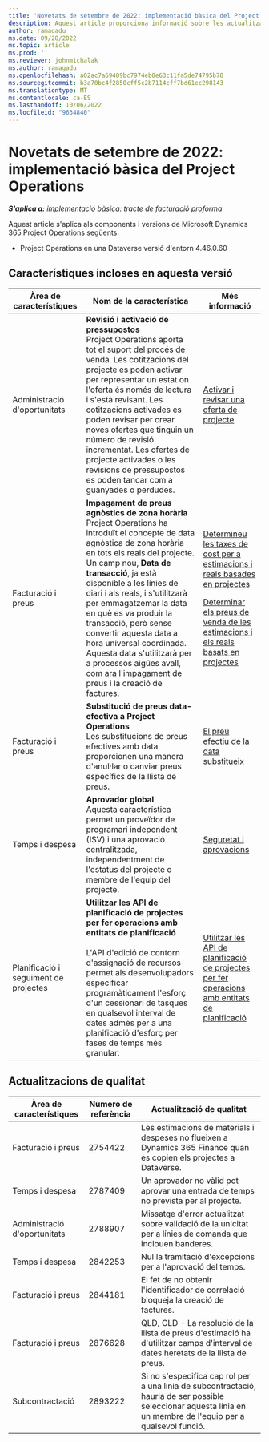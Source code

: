 ```yaml
---
title: 'Novetats de setembre de 2022: implementació bàsica del Project Operations'
description: Aquest article proporciona informació sobre les actualitzacions de qualitat disponibles a la versió de setembre de 2022 de la implementació del Microsoft Dynamics 365 Project Operations lite.
author: ramagadu
ms.date: 09/28/2022
ms.topic: article
ms.prod: ''
ms.reviewer: johnmichalak
ms.author: ramagadu
ms.openlocfilehash: a02ac7a69489bc7974eb0e63c11fa5de74795b78
ms.sourcegitcommit: b3a70bc4f2850cff5c2b7114cff7bd61ec298143
ms.translationtype: MT
ms.contentlocale: ca-ES
ms.lasthandoff: 10/06/2022
ms.locfileid: "9634840"
---
```

# <a name="whats-new-september-2022---project-operations-lite-deployment"></a>Novetats de setembre de 2022: implementació bàsica del Project Operations

_**S'aplica a:** implementació bàsica: tracte de facturació proforma_

Aquest article s'aplica als components i versions de Microsoft Dynamics 365 Project Operations següents:

- Project Operations en una Dataverse versió d'entorn 4.46.0.60

## <a name="features-included-in-this-release"></a>Característiques incloses en aquesta versió

| Àrea de característiques | Nom de la característica | Més informació |
| --- | --- | --- |
| Administració d'oportunitats | **Revisió i activació de pressupostos**<br>Project Operations aporta tot el suport del procés de venda. Les cotitzacions del projecte es poden activar per representar un estat on l'oferta és només de lectura i s'està revisant. Les cotitzacions activades es poden revisar per crear noves ofertes que tinguin un número de revisió incrementat. Les ofertes de projecte activades o les revisions de pressupostos es poden tancar com a guanyades o perdudes. | [Activar i revisar una oferta de projecte](/dynamics365/project-operations/sales/activation-and-revision) |
| Facturació i preus | **Impagament de preus agnòstics de zona horària**<br>Project Operations ha introduït el concepte de data agnòstica de zona horària en tots els reals del projecte. Un camp nou, **Data de transacció**, ja està disponible a les línies de diari i als reals, i s'utilitzarà per emmagatzemar la data en què es va produir la transacció, però sense convertir aquesta data a hora universal coordinada. Aquesta data s'utilitzarà per a processos aigües avall, com ara l'impagament de preus i la creació de factures. | <p>[Determineu les taxes de cost per a estimacions i reals basades en projectes](/dynamics365/project-operations/pro/pricing-costing/cost-price-resolution-sales)</p><p>[Determinar els preus de venda de les estimacions i els reals basats en projectes](/dynamics365/project-operations/pro/pricing-costing/sales-price-resolution-sales)</p> |
| Facturació i preus | **Substitució de preus data-efectiva a Project Operations**<br>Les substitucions de preus efectives amb data proporcionen una manera d'anul·lar o canviar preus específics de la llista de preus. | [El preu efectiu de la data substitueix](/dynamics365/project-operations/pricing-costing/dateffective_price_overrides) |
| Temps i despesa | **Aprovador global**<br>Aquesta característica permet un proveïdor de programari independent (ISV) i una aprovació centralitzada, independentment de l'estatus del projecte o membre de l'equip del projecte. | [Seguretat i aprovacions](/dynamics365/project-operations/approvals/approvals-security) |
|Planificació i seguiment de projectes|**Utilitzar les API de planificació de projectes per fer operacions amb entitats de planificació** </br> </br>L'API d'edició de contorn d'assignació de recursos permet als desenvolupadors especificar programàticament l'esforç d'un cessionari de tasques en qualsevol interval de dates admès per a una planificació d'esforç per fases de temps més granular.|[Utilitzar les API de planificació de projectes per fer operacions amb entitats de planificació](/dynamics365/project-operations/project-management/schedule-api-preview)|

## <a name="quality-updates"></a>Actualitzacions de qualitat

| Àrea de característiques | Número de referència | Actualització de qualitat |
| --- | --- | --- |
| Facturació i preus | 2754422 | Les estimacions de materials i despeses no flueixen a Dynamics 365 Finance quan es copien els projectes a Dataverse. |
| Temps i despesa | 2787409 | Un aprovador no vàlid pot aprovar una entrada de temps no prevista per al projecte. |
| Administració d'oportunitats | 2788907 | Missatge d'error actualitzat sobre validació de la unicitat per a línies de comanda que inclouen banderes. |
| Temps i despesa | 2842253 | Nul·la tramitació d'excepcions per a l'aprovació del temps. |
| Facturació i preus | 2844181 | El fet de no obtenir l'identificador de correlació bloqueja la creació de factures. |
| Facturació i preus | 2876628 | QLD, CLD - La resolució de la llista de preus d'estimació ha d'utilitzar camps d'interval de dates heretats de la llista de preus. |
| Subcontractació | 2893222 | Si no s'especifica cap rol per a una línia de subcontractació, hauria de ser possible seleccionar aquesta línia en un membre de l'equip per a qualsevol funció. |
